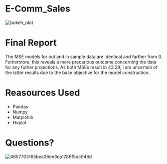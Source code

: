# E-Comm_Sales

![bokeh_plot](https://user-images.githubusercontent.com/97075894/157712953-e9bd19d1-1804-4c26-bae2-f225de0c2209.png)

# Final Report 
The MSE models for out and in sample data are identical and farther from 0. Futhermore, this reveals a more precarious outcome concerning the data for any futher projections. As both MSEs result in 43.29, I am uncertain of the latter results due to the base objective for the model construction.

# Reasources Used
* Pandas
* Numpy
* Matplotlib
* Hvplot

# Questions?

![4657705165bea36ee3ea1786f5dc946d](https://user-images.githubusercontent.com/97075894/157714847-79e08896-19b2-44b2-b8bf-8dffaa37c66c.gif)
